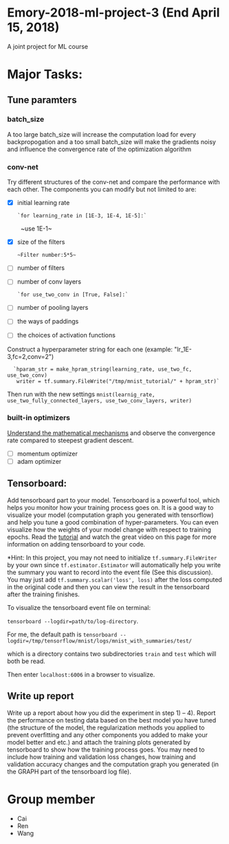 # Emory-2018-ml-project-3 (End April 15, 2018)
A joint project for ML course

# Major Tasks:

## Tune paramters

### batch_size

A too large batch_size will increase the computation load for every backpropogation and a too small batch_size will make the gradients noisy and influence the convergence rate of the optimization algorithm

### conv-net

Try different structures of the conv-net and compare the performance with each other. The components you can modify but not limited to are: 

   - [x] initial learning rate
   
         `for learning_rate in [1E-3, 1E-4, 1E-5]:`
         
         ~use 1E-1~
         
         
   - [x] size of the filters
   
         ~Filter number:5*5~
   
   - [ ] number of filters
   
   - [ ] number of conv layers
   
         `for use_two_conv in [True, False]:`
   
   - [ ] number of pooling layers
   - [ ] the ways of paddings
   - [ ] the choices of activation functions
   
   Construct a hyperparameter string for each one (example: "lr_1E-3,fc=2,conv=2")
   
      `hparam_str = make_hpram_string(learning_rate, use_two_fc, use_two_conv)
       writer = tf.summary.FileWrite("/tmp/mnist_tutorial/" + hpram_str)`
       
 Then run with the new settings
      `mnist(learnig_rate, use_two_fully_connected_layers, use_two_conv_layers, writer)`
     

### built-in optimizers

[Understand the mathematical mechanisms](https://www.tensorflow.org/api_guides/python/train#Optimizers) and  observe the convergence rate compared to steepest gradient descent.

   - [ ] momentum optimizer
   - [ ] adam optimizer

## Tensorboard:
 Add tensorboard part to your model. Tensorboard is a powerful tool, which helps you monitor how your training process goes on. It is a good way to visualize your model (computation graph you generated with tensorflow) and help you tune a good combination of hyper-parameters. You can even visualize how the weights of your model change with respect to training epochs. Read the [tutorial](https://www.tensorflow.org/programmers_guide/summaries_and_tensorboard) and watch the great video on this page for more information on adding tensorboard to your code.

*Hint: In this project, you may not need to initialize `tf.summary.FileWriter` by your own since `tf.estimator.Estimator` will automatically help you write the summary you want to record into the event file (See this discussion). You may just add `tf.summary.scalar('loss', loss)` after the loss computed in the original code and then you can view the result in the tensorboard after the training finishes.

To visualize the tensorboard event file on terminal:

`tensorboard --logdir=path/to/log-directory`.

For me, the default path is `tensorboard --logdir=/tmp/tensorflow/mnist/logs/mnist_with_summaries/test/`

which is a directory contains two subdirectories `train` and `test` which will both be read. 

Then enter `localhost:6006` in a browser to visualize. 



## Write up report

Write up a report about how you did the experiment in step 1) – 4). Report
the performance on testing data based on the best model you have tuned (the structure of the model, the regularization methods you applied to prevent overfitting and any other components you added to make your model better and etc.) and attach the training plots generated by tensorboard to show how the training process goes. You may need to include how training and validation loss changes, how training and validation accuracy changes and the computation graph you generated (in the GRAPH part of the tensorboard log file).



# Group member

* Cai
* Ren
* Wang
